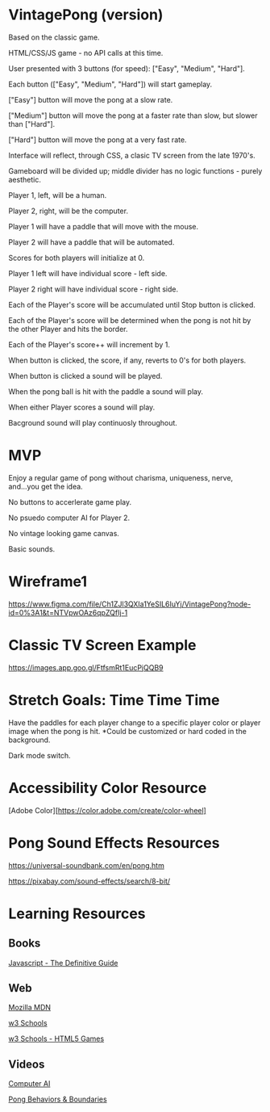 # VintagePong (version)

Based on the classic game.

HTML/CSS/JS game - no API calls at this time.

User presented with 3 buttons (for speed): ["Easy", "Medium", "Hard"].

Each button (["Easy", "Medium", "Hard"]) will start gameplay.

["Easy"] button will move the pong at a slow rate.

["Medium"] button will move the pong at a faster rate than slow, but slower than ["Hard"].

["Hard"] button will move the pong at a very fast rate.

Interface will reflect, through CSS, a clasic TV screen from the late 1970's.

Gameboard will be divided up; middle divider has no logic functions - purely aesthetic.

Player 1, left, will be a human.

Player 2, right, will be the computer.

Player 1 will have a paddle that will move with the mouse.

Player 2 will have a paddle that will be automated.

Scores for both players will initialize at 0.

Player 1 left will have individual score - left side.

Player 2 right will have individual score - right side.

Each of the Player's score will be accumulated until Stop button is clicked.

Each of the Player's score will be determined when the pong is not hit by the other Player and hits the border.

Each of the Player's score++ will increment by 1.

When button is clicked, the score, if any, reverts to 0's for both players.

When button is clicked a sound will be played.

When the pong ball is hit with the paddle a sound will play.

When either Player scores a sound will play.

Bacground sound will play continuosly throughout.

# MVP

Enjoy a regular game of pong without charisma, uniqueness, nerve, and...you get the idea.

No buttons to accerlerate game play.

No psuedo computer AI for Player 2.

No vintage looking game canvas.

Basic sounds.

# Wireframe1

https://www.figma.com/file/Ch1ZJl3QXIa1YeSIL6IuYj/VintagePong?node-id=0%3A1&t=NTVpwOAz6qpZQfIj-1

# Classic TV Screen Example

https://images.app.goo.gl/FtfsmRt1EucPjQQB9

# Stretch Goals: Time Time Time

Have the paddles for each player change to a specific player color or player image when the pong is hit. \*Could be customized or hard coded in the background.

Dark mode switch.

# Accessibility Color Resource

[Adobe Color][https://color.adobe.com/create/color-wheel]

# Pong Sound Effects Resources

https://universal-soundbank.com/en/pong.htm

https://pixabay.com/sound-effects/search/8-bit/

# Learning Resources

## Books

[Javascript - The Definitive Guide](https://www.amazon.com/JavaScript-Definitive-Most-Used-Programming-Language/dp/1491952024/ref=sr_1_1?keywords=javascript+definitive+guide&qid=1675959009&sprefix=javascript+def%2Caps%2C113&sr=8-1)

## Web

[Mozilla MDN](https://developer.mozilla.org/en-US/)

[w3 Schools](https://www.w3schools.com/)

[w3 Schools - HTML5 Games](https://www.w3schools.com/graphics/game_intro.asp)

## Videos

[Computer AI](https://youtu.be/q9OEoFz71cY)

[Pong Behaviors & Boundaries](https://youtu.be/AiFqApeurqI)
